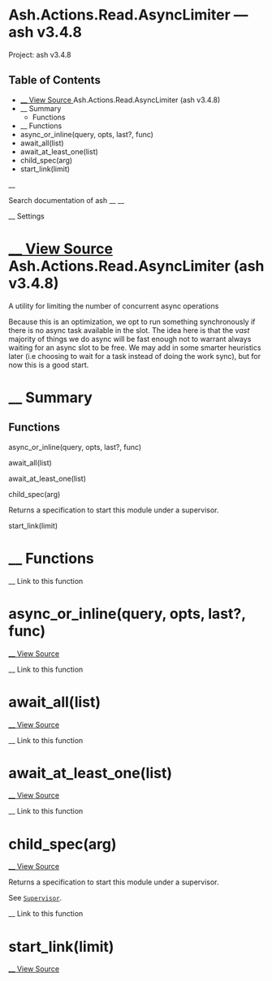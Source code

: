 # Ash.Actions.Read.AsyncLimiter — ash v3.4.8

Project: ash v3.4.8

## Table of Contents

- [ __ View Source ](external_link) Ash.Actions.Read.AsyncLimiter (ash v3.4.8)
- __ Summary
  - Functions
- __ Functions
- async_or_inline(query, opts, last?, func)
- await_all(list)
- await_at_least_one(list)
- child_spec(arg)
- start_link(limit)

__

Search documentation of ash __ __

__ Settings

#  [ __ View Source ](external_link) Ash.Actions.Read.AsyncLimiter (ash v3.4.8)

A utility for limiting the number of concurrent async operations

Because this is an optimization, we opt to run something synchronously if there is no async task available in the slot. The idea here is that the _vast_ majority of things we do async will be fast enough not to warrant always waiting for an async slot to be free. We may add in some smarter heuristics later (i.e choosing to wait for a task instead of doing the work sync), but for now this is a good start.

#  __ Summary

##  Functions

async_or_inline(query, opts, last?, func)

await_all(list)

await_at_least_one(list)

child_spec(arg)

Returns a specification to start this module under a supervisor.

start_link(limit)

#  __ Functions

__ Link to this function

# async_or_inline(query, opts, last?, func)

[ __ View Source ](external_link)

__ Link to this function

# await_all(list)

[ __ View Source ](external_link)

__ Link to this function

# await_at_least_one(list)

[ __ View Source ](external_link)

__ Link to this function

# child_spec(arg)

[ __ View Source ](external_link)

Returns a specification to start this module under a supervisor.

See [`Supervisor`](external_link).

__ Link to this function

# start_link(limit)

[ __ View Source ](external_link)

